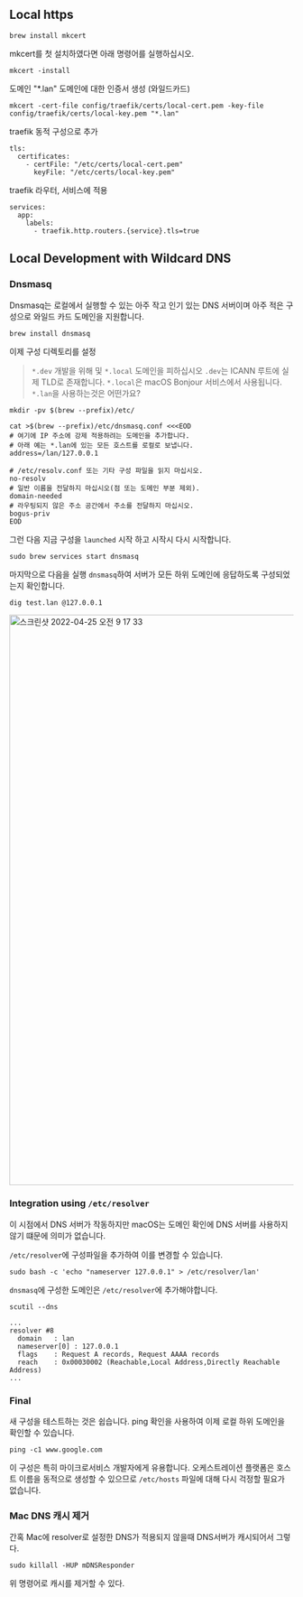 ## Local https

```
brew install mkcert
```

mkcert를 첫 설치하였다면 아래 명령어를 실행하십시오.

```
mkcert -install
```

도메인 "*.lan" 도메인에 대한 인증서 생성 (와일드카드)

```
mkcert -cert-file config/traefik/certs/local-cert.pem -key-file config/traefik/certs/local-key.pem "*.lan"
```

traefik 동적 구성으로 추가

```
tls:
  certificates:
    - certFile: "/etc/certs/local-cert.pem"
      keyFile: "/etc/certs/local-key.pem"
```

traefik 라우터, 서비스에 적용

```
services:
  app:
    labels:
      - traefik.http.routers.{service}.tls=true
```

## Local Development with Wildcard DNS

### Dnsmasq

Dnsmasq는 로컬에서 실행할 수 있는 아주 작고 인기 있는 DNS 서버이며 아주 적은 구성으로 와일드 카드 도메인을 지원합니다.

```
brew install dnsmasq
```

이제 구성 디렉토리를 설정

> `*.dev` 개발을 위해 및 `*.local` 도메인을 피하십시오 `.dev`는 ICANN 루트에 실제 TLD로 존재합니다. `*.local`은 macOS Bonjour 서비스에서 사용됩니다. `*.lan`을 사용하는것은 어떤가요?

```
mkdir -pv $(brew --prefix)/etc/

cat >$(brew --prefix)/etc/dnsmasq.conf <<<EOD
# 여기에 IP 주소에 강제 적용하려는 도메인을 추가합니다.
# 아래 예는 *.lan에 있는 모든 호스트를 로컬로 보냅니다.
address=/lan/127.0.0.1

# /etc/resolv.conf 또는 기타 구성 파일을 읽지 마십시오.
no-resolv
# 일반 이름을 전달하지 마십시오(점 또는 도메인 부분 제외).
domain-needed
# 라우팅되지 않은 주소 공간에서 주소를 전달하지 마십시오.
bogus-priv
EOD
```

그런 다음 지금 구성을 `launched` 시작 하고 시작시 다시 시작합니다.

```
sudo brew services start dnsmasq
```

마지막으로 다음을 실행 `dnsmasq`하여 서버가 모든 하위 도메인에 응답하도록 구성되었는지 확인합니다.

```
dig test.lan @127.0.0.1
```

<img width="1011" alt="스크린샷 2022-04-25 오전 9 17 33" src="https://user-images.githubusercontent.com/42893446/165003060-0b7f5e10-dfec-40cd-a24d-6c48f8b088ec.png">


### Integration using `/etc/resolver`

이 시점에서 DNS 서버가 작동하지만 macOS는 도메인 확인에 DNS 서버를 사용하지 않기 떄문에 의미가 없습니다.

`/etc/resolver`에 구성파일을 추가하여 이를 변경할 수 있습니다.

```
sudo bash -c 'echo "nameserver 127.0.0.1" > /etc/resolver/lan'
```

`dnsmasq`에 구성한 도메인은 `/etc/resolver`에 추가해야합니다.

```
scutil --dns

...
resolver #8
  domain   : lan
  nameserver[0] : 127.0.0.1
  flags    : Request A records, Request AAAA records
  reach    : 0x00030002 (Reachable,Local Address,Directly Reachable Address)
...

```

### Final

새 구성을 테스트하는 것은 쉽습니다. ping 확인을 사용하여 이제 로컬 하위 도메인을 확인할 수 있습니다.

```
ping -c1 www.google.com
```

이 구성은 특히 마이크로서비스 개발자에게 유용합니다. 오케스트레이션 플랫폼은 호스트 이름을 동적으로 생성할 수 있으므로 `/etc/hosts` 파일에 대해 다시 걱정할 필요가 없습니다.

### Mac DNS 캐시 제거

간혹 Mac에 resolver로 설정한 DNS가 적용되지 않을때 DNS서버가 캐시되어서 그렇다.

```
sudo killall -HUP mDNSResponder
```

위 명령어로 캐시를 제거할 수 있다.